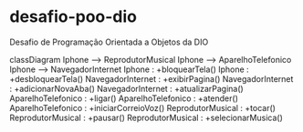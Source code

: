 # desafio-poo-dio
Desafio de Programação Orientada a Objetos da DIO

classDiagram
Iphone --> ReprodutorMusical 
Iphone --> AparelhoTelefonico
Iphone --> NavegadorInternet
Iphone : +bloquearTela()
Iphone : +desbloquearTela()
NavegadorInternet : +exibirPagina()
NavegadorInternet : +adicionarNovaAba()
NavegadorInternet : +atualizarPagina()
AparelhoTelefonico : +ligar()
AparelhoTelefonico : +atender()
AparelhoTelefonico : +iniciarCorreioVoz()
ReprodutorMusical : +tocar()
ReprodutorMusical : +pausar()
ReprodutorMusical : +selecionarMusica()



